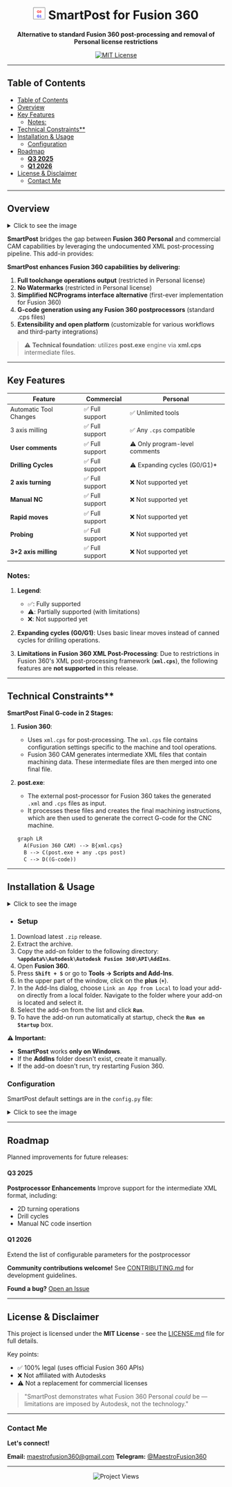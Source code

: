 <h1 align="center">
  <img src="icon.svg" height="28"/>
  SmartPost for Fusion 360
</h1>

<p align="center">
  <strong>Alternative to standard Fusion 360 post-processing and removal of Personal license restrictions</strong>
</p>

<p align="center">
  <a href="LICENSE.md">
    <img src="https://img.shields.io/badge/License-MIT-green" alt="MIT License" />
  </a>
</p>

---


## Table of Contents

- [Table of Contents](#table-of-contents)
- [Overview](#overview)
- [Key Features](#key-features)
  - [Notes:](#notes)
- [Technical Constraints\*\*](#technical-constraints)
- [Installation \& Usage](#installation--usage)
  - [Configuration](#configuration)
- [Roadmap](#roadmap)
    - [**Q3 2025**](#q3-2025)
    - [**Q1 2026**](#q1-2026)
- [License \& Disclaimer](#license--disclaimer)
  - [Contact Me](#contact-me)

---

## Overview

<details>
  <summary>Click to see the image</summary>
  <h1 align="center">
    <img src="assets/img1.png" alt="Main Form" />
  </h1>
</details>

**SmartPost** bridges the gap between **Fusion 360 Personal** and commercial CAM capabilities by leveraging the undocumented XML post-processing pipeline. This add-in provides:

**SmartPost enhances Fusion 360 capabilities by delivering:**

1. **Full toolchange operations output** (restricted in Personal license)
2. **No Watermarks** (restricted in Personal license) 
3. **Simplified NCPrograms interface alternative** (first-ever implementation for Fusion 360)  
4. **G-code generation using any Fusion 360 postprocessors** (standard .cps files)
5. **Extensibility and open platform** (customizable for various workflows and third-party integrations)

> ⚠️ **Technical foundation**: utilizes **post.exe** engine via **xml.cps** intermediate files.

---

## Key Features

| Feature                |    Commercial     |            Personal            |
|------------------------|-------------------|--------------------------------|
| Automatic Tool Changes | ✅ Full support  | ✅ Unlimited tools             |
| 3 axis milling         | ✅ Full support  | ✅ Any `.cps` compatible       |
| **User comments**      | ✅ Full support  | ⚠️ Only program-level comments |
| **Drilling Cycles**    | ✅ Full support  | ⚠️ Expanding cycles (G0/G1)*   |
| **2 axis turning**     | ✅ Full support  | ❌ Not supported yet           |
| **Manual NC**          | ✅ Full support  | ❌ Not supported yet           |
| **Rapid moves**        | ✅ Full support  | ❌ Not supported yet           |
| **Probing**            | ✅ Full support  | ❌ Not supported yet           |
| **3+2 axis milling**   | ✅ Full support  | ❌ Not supported yet           |

### Notes:
1. **Legend**:
   - ✅: Fully supported
   - ⚠️: Partially supported (with limitations)
   - ❌: Not supported yet

2. **Expanding cycles (G0/G1)**: Uses basic linear moves instead of canned cycles for drilling operations.

3. **Limitations in Fusion 360 XML Post-Processing**:
   Due to restrictions in Fusion 360's XML post-processing framework (**`xml.cps`**), the following features are **not supported** in this release.

---

## Technical Constraints**

**SmartPost Final G-code in 2 Stages:**

1. **Fusion 360**:
   - Uses `xml.cps` for post-processing. The `xml.cps` file contains configuration settings specific to the machine and tool operations.
   - Fusion 360 CAM generates intermediate XML files that contain machining data. These intermediate files are then merged into one final file.

2. **post.exe**:
   - The external post-processor for Fusion 360 takes the generated `.xml` and `.cps` files as input.
   - It processes these files and creates the final machining instructions, which are then used to generate the correct G-code for the CNC machine.


   ```mermaid
   graph LR
     A(Fusion 360 CAM) --> B{xml.cps}
     B --> C(post.exe + any .cps post)
     C --> D((G-code))
   ```

---

## Installation & Usage

<details>
  <summary>Click to see the image</summary>
  <h1 align="center">
    <img src="assets/img2.png" alt="Scripts and Add-Ins-1" />
    <img src="assets/img3.png" alt="Scripts and Add-Ins-2" />
  </h1>
</details>

- ### Setup
1. Download latest `.zip` release. 
2. Extract the archive.
3. Copy the add-on folder to the following directory:  
**`%appdata%\Autodesk\Autodesk Fusion 360\API\AddIns`**.
1. Open **Fusion 360**.
2. Press **`Shift + S`** or go to **Tools → Scripts and Add-Ins**.
3. In the upper part of the window, click on the **plus** (**`+`**).
4. In the Add-Ins dialog, choose `Link an App from Local` to load your add-on directly from a local folder. Navigate to the folder where your add-on is located and select it.
5. Select the add-on from the list and click **`Run`**.
6. To have the add-on run automatically at startup, check the **`Run on Startup`** box.

**⚠️ Important:**
- **SmartPost** works **only on Windows**.
- If the **AddIns** folder doesn't exist, create it manually.
- If the add-on doesn't run, try restarting Fusion 360.

### Configuration

SmartPost default settings are in the `config.py` file:

<details>
  <summary>Click to see the image</summary>
  <h1 align="center">
    <img src="assets/img4.png" alt="config.py" />
  </h1>
</details>

---

## Roadmap

Planned improvements for future releases:

#### **Q3 2025**
**Postprocessor Enhancements**
  Improve support for the intermediate XML format, including:
  - 2D turning operations
  - Drill cycles
  - Manual NC code insertion

#### **Q1 2026**
  Extend the list of configurable parameters for the postprocessor

**Community contributions welcome!** See [CONTRIBUTING.md](CONTRIBUTING.md) for development guidelines.

**Found a bug?** [Open an Issue](https://github.com/MaestroFusion360/SmartPost/issues)

---

## License & Disclaimer

This project is licensed under the **MIT License** - see the [LICENSE.md](LICENSE.md) file for full details.

Key points:
- ✅ 100% legal (uses official Fusion 360 APIs)
- ❌ Not affiliated with Autodesks
- ⚠️ Not a replacement for commercial licenses

> "SmartPost demonstrates what Fusion 360 Personal *could* be — limitations are imposed by Autodesk, not the technology."

---

### Contact Me

**Let's connect!**

**Email:** [maestrofusion360@gmail.com](mailto:maestrofusion360@gmail.com)
**Telegram:** [@MaestroFusion360](https://t.me/MaestroFusion360) 

---

<p align="center">
  <img src="https://komarev.com/ghpvc/?username=MaestroFusion360-SmartPost&label=Project+Views&color=blue" alt="Project Views" />
</p>
